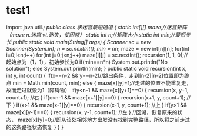 # test1
import java.util.*;
public class 求迷宫最短通道 {
	static int[][] maze;//迷宫矩阵（maze n.迷宫 vt.迷失，使困惑）
	static int n;//矩阵大小
	static int min;//最短步长
	public static void main(String[] args) {
		Scanner sc = new Scanner(System.in);
		n = sc.nextInt();
		min = n*n;
		maze = new int[n][n];
		for(int i=0;i<n;i++)
			for(int j=0;j<n;j++) 
				maze[i][j] = sc.nextInt();
		recursion(1, 1, 0);//起始点为（1，1），初始步长为0
		if(min==n*n)
			System.out.println("No solution");
		else 
			System.out.println(min);
	}
	public static void recursion(int x, int y, int count) {
		if(x==n-2 && y==n-2)//跳出条件，走到[n-2][n-2]位置即为终点
			min = Math.min(count, min);
		else {
			maze[x][y]=1;//走过的位置不能重复走，故而走过就设为1（障碍物）
			if(y<n-1 && maze[x][y+1]==0) {
				recursion(x, y+1, count+1);			//右
			}
			if(x<n-1 && maze[x+1][y]==0) {
				recursion(x+1, y, count+1);			//下
			}
			if(x>1 && maze[x-1][y]==0) {
				recursion(x-1, y, count+1);			//上
			}
			if(y>1 && maze[x][y-1]==0) {
				recursion(x, y-1, count+1);			//左
			}
			//回溯，恢复原来的状态，
			maze[x][y]=0;//即从该处相邻地方出发没有找到完整路径，所以将之前走过的这条路径状态恢复
		}
	}
}
